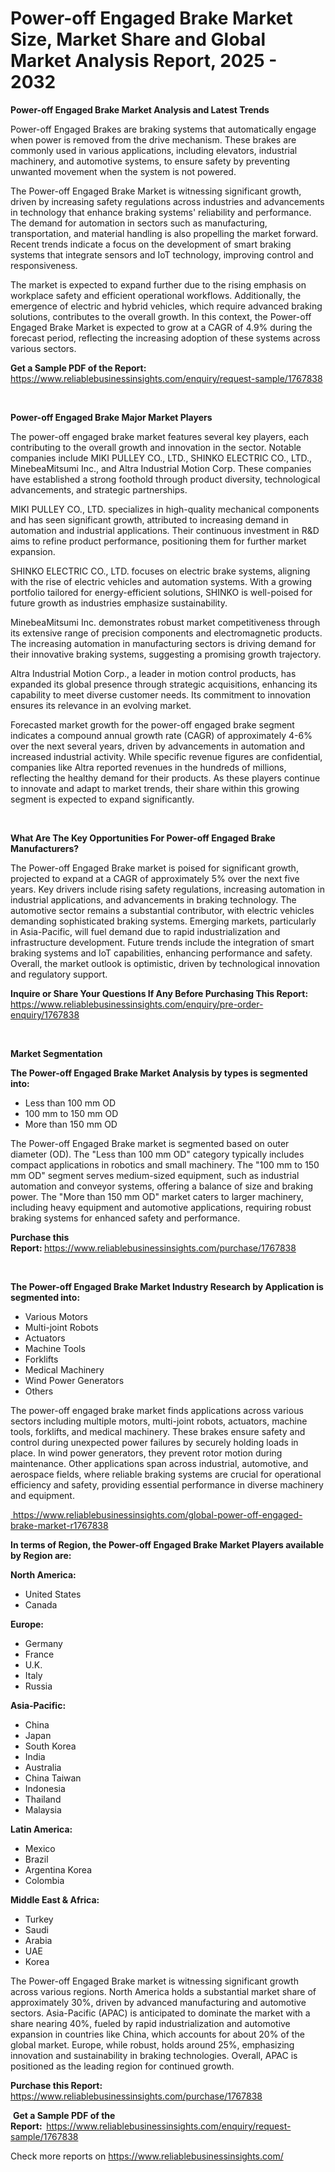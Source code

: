 <p><h1>Power-off Engaged Brake Market Size, Market Share and Global Market Analysis Report, 2025 - 2032</h1></p><p><strong>Power-off Engaged Brake Market Analysis and Latest Trends</strong></p>
<p><p>Power-off Engaged Brakes are braking systems that automatically engage when power is removed from the drive mechanism. These brakes are commonly used in various applications, including elevators, industrial machinery, and automotive systems, to ensure safety by preventing unwanted movement when the system is not powered. </p><p>The Power-off Engaged Brake Market is witnessing significant growth, driven by increasing safety regulations across industries and advancements in technology that enhance braking systems' reliability and performance. The demand for automation in sectors such as manufacturing, transportation, and material handling is also propelling the market forward. Recent trends indicate a focus on the development of smart braking systems that integrate sensors and IoT technology, improving control and responsiveness. </p><p>The market is expected to expand further due to the rising emphasis on workplace safety and efficient operational workflows. Additionally, the emergence of electric and hybrid vehicles, which require advanced braking solutions, contributes to the overall growth. In this context, the Power-off Engaged Brake Market is expected to grow at a CAGR of 4.9% during the forecast period, reflecting the increasing adoption of these systems across various sectors.</p></p>
<p><strong>Get a Sample PDF of the Report:&nbsp;</strong> <a href="https://www.reliablebusinessinsights.com/enquiry/request-sample/1767838?utm_campaign=2230&utm_medium=2&utm_source=Github&utm_content=ia&utm_term=27022025&utm_id=power-off-engaged-brake">https://www.reliablebusinessinsights.com/enquiry/request-sample/1767838</a></p>
<p>&nbsp;</p>
<p><strong>Power-off Engaged Brake Major Market Players</strong></p>
<p><p>The power-off engaged brake market features several key players, each contributing to the overall growth and innovation in the sector. Notable companies include MIKI PULLEY CO., LTD., SHINKO ELECTRIC CO., LTD., MinebeaMitsumi Inc., and Altra Industrial Motion Corp. These companies have established a strong foothold through product diversity, technological advancements, and strategic partnerships.</p><p>MIKI PULLEY CO., LTD. specializes in high-quality mechanical components and has seen significant growth, attributed to increasing demand in automation and industrial applications. Their continuous investment in R&D aims to refine product performance, positioning them for further market expansion.</p><p>SHINKO ELECTRIC CO., LTD. focuses on electric brake systems, aligning with the rise of electric vehicles and automation systems. With a growing portfolio tailored for energy-efficient solutions, SHINKO is well-poised for future growth as industries emphasize sustainability.</p><p>MinebeaMitsumi Inc. demonstrates robust market competitiveness through its extensive range of precision components and electromagnetic products. The increasing automation in manufacturing sectors is driving demand for their innovative braking systems, suggesting a promising growth trajectory.</p><p>Altra Industrial Motion Corp., a leader in motion control products, has expanded its global presence through strategic acquisitions, enhancing its capability to meet diverse customer needs. Its commitment to innovation ensures its relevance in an evolving market.</p><p>Forecasted market growth for the power-off engaged brake segment indicates a compound annual growth rate (CAGR) of approximately 4-6% over the next several years, driven by advancements in automation and increased industrial activity. While specific revenue figures are confidential, companies like Altra reported revenues in the hundreds of millions, reflecting the healthy demand for their products. As these players continue to innovate and adapt to market trends, their share within this growing segment is expected to expand significantly.</p></p>
<p>&nbsp;</p>
<p><strong>What Are The Key Opportunities For Power-off Engaged Brake Manufacturers?</strong></p>
<p><p>The Power-off Engaged Brake market is poised for significant growth, projected to expand at a CAGR of approximately 5% over the next five years. Key drivers include rising safety regulations, increasing automation in industrial applications, and advancements in braking technology. The automotive sector remains a substantial contributor, with electric vehicles demanding sophisticated braking systems. Emerging markets, particularly in Asia-Pacific, will fuel demand due to rapid industrialization and infrastructure development. Future trends include the integration of smart braking systems and IoT capabilities, enhancing performance and safety. Overall, the market outlook is optimistic, driven by technological innovation and regulatory support.</p></p>
<p><strong>Inquire or Share Your Questions If Any Before Purchasing This Report:</strong> <a href="https://www.reliablebusinessinsights.com/enquiry/pre-order-enquiry/1767838?utm_campaign=2230&utm_medium=2&utm_source=Github&utm_content=ia&utm_term=27022025&utm_id=power-off-engaged-brake">https://www.reliablebusinessinsights.com/enquiry/pre-order-enquiry/1767838</a></p>
<p>&nbsp;</p>
<p><strong>Market Segmentation</strong></p>
<p><strong>The Power-off Engaged Brake Market Analysis by types is segmented into:</strong></p>
<p><ul><li>Less than 100 mm OD</li><li>100 mm to 150 mm OD</li><li>More than 150 mm OD</li></ul></p>
<p><p>The Power-off Engaged Brake market is segmented based on outer diameter (OD). The "Less than 100 mm OD" category typically includes compact applications in robotics and small machinery. The "100 mm to 150 mm OD" segment serves medium-sized equipment, such as industrial automation and conveyor systems, offering a balance of size and braking power. The "More than 150 mm OD" market caters to larger machinery, including heavy equipment and automotive applications, requiring robust braking systems for enhanced safety and performance.</p></p>
<p><strong>Purchase this Report:&nbsp;</strong><a href="https://www.reliablebusinessinsights.com/purchase/1767838?utm_campaign=2230&utm_medium=2&utm_source=Github&utm_content=ia&utm_term=27022025&utm_id=power-off-engaged-brake">https://www.reliablebusinessinsights.com/purchase/1767838</a></p>
<p>&nbsp;</p>
<p><strong>The Power-off Engaged Brake Market Industry Research by Application is segmented into:</strong></p>
<p><ul><li>Various Motors</li><li>Multi-joint Robots</li><li>Actuators</li><li>Machine Tools</li><li>Forklifts</li><li>Medical Machinery</li><li>Wind Power Generators</li><li>Others</li></ul></p>
<p><p>The power-off engaged brake market finds applications across various sectors including multiple motors, multi-joint robots, actuators, machine tools, forklifts, and medical machinery. These brakes ensure safety and control during unexpected power failures by securely holding loads in place. In wind power generators, they prevent rotor motion during maintenance. Other applications span across industrial, automotive, and aerospace fields, where reliable braking systems are crucial for operational efficiency and safety, providing essential performance in diverse machinery and equipment.</p></p>
<p><a href="https://www.reliablebusinessinsights.com/global-power-off-engaged-brake-market-r1767838?utm_campaign=2230&utm_medium=2&utm_source=Github&utm_content=ia&utm_term=27022025&utm_id=power-off-engaged-brake">&nbsp;https://www.reliablebusinessinsights.com/global-power-off-engaged-brake-market-r1767838</a></p>
<p><strong>In terms of Region, the Power-off Engaged Brake Market Players available by Region are:</strong></p>
<p>
    <p> <strong> North America: </strong>
        <ul>
            <li>United States</li>
            <li>Canada</li>
        </ul>
        </p> 
    <p> <strong> Europe: </strong>
        <ul>
            <li>Germany</li>
            <li>France</li>
            <li>U.K.</li>
            <li>Italy</li>
            <li>Russia</li>
        </ul>
        </p> 
    <p> <strong> Asia-Pacific: </strong>
        <ul>
            <li>China</li>
            <li>Japan</li>
            <li>South Korea</li>
            <li>India</li>
            <li>Australia</li>
            <li>China Taiwan</li>
            <li>Indonesia</li>
            <li>Thailand</li>
            <li>Malaysia</li>
        </ul>
        </p> 
    <p> <strong> Latin America: </strong>
        <ul>
            <li>Mexico</li>
            <li>Brazil</li>
            <li>Argentina Korea</li>
            <li>Colombia</li>
        </ul>
        </p> 
    <p> <strong> Middle East & Africa: </strong>
        <ul>
            <li>Turkey</li>
            <li>Saudi</li>
            <li>Arabia</li>
            <li>UAE</li>
            <li>Korea</li>
        </ul>
    </p>
    </p>
<p><p>The Power-off Engaged Brake market is witnessing significant growth across various regions. North America holds a substantial market share of approximately 30%, driven by advanced manufacturing and automotive sectors. Asia-Pacific (APAC) is anticipated to dominate the market with a share nearing 40%, fueled by rapid industrialization and automotive expansion in countries like China, which accounts for about 20% of the global market. Europe, while robust, holds around 25%, emphasizing innovation and sustainability in braking technologies. Overall, APAC is positioned as the leading region for continued growth.</p></p>
<p><strong>Purchase this Report: </strong><a href="https://www.reliablebusinessinsights.com/purchase/1767838?utm_campaign=2230&utm_medium=2&utm_source=Github&utm_content=ia&utm_term=27022025&utm_id=power-off-engaged-brake">https://www.reliablebusinessinsights.com/purchase/1767838</a></p>
<p>&nbsp;<strong>Get a Sample PDF of the Report:&nbsp;&nbsp;</strong><a href="https://www.reliablebusinessinsights.com/enquiry/request-sample/1767838?utm_campaign=2230&utm_medium=2&utm_source=Github&utm_content=ia&utm_term=27022025&utm_id=power-off-engaged-brake">https://www.reliablebusinessinsights.com/enquiry/request-sample/1767838</a></p>
<p><strong></strong></p>
<p>Check more reports on <a href="https://www.reliablebusinessinsights.com/?utm_campaign=2230&utm_medium=2&utm_source=Github&utm_content=ia&utm_term=27022025&utm_id=power-off-engaged-brake">https://www.reliablebusinessinsights.com/</a></p>